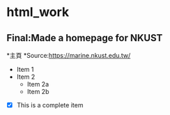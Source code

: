 # html_work
## Final:Made a homepage for NKUST
*主頁
  *Source:https://marine.nkust.edu.tw/
  * Item 1
* Item 2
  * Item 2a
  * Item 2b
- [x] This is a complete item
